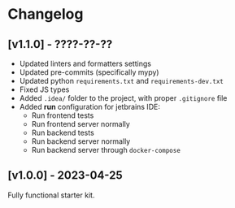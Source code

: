 # Changelog

## [v1.1.0] - ????-??-??

- Updated linters and formatters settings
- Updated pre-commits (specifically mypy)
- Updated python `requirements.txt` and `requirements-dev.txt`
- Fixed JS types
- Added `.idea/` folder to the project, with proper `.gitignore` file
- Added **run** configuration for jetbrains IDE:
  - Run frontend tests
  - Run frontend server normally
  - Run backend tests
  - Run backend server normally
  - Run backend server through `docker-compose`

## [v1.0.0] - 2023-04-25

Fully functional starter kit.
